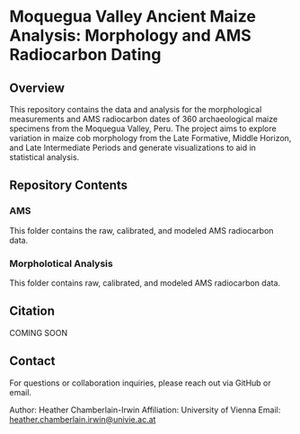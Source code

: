 # Moquegua Valley Ancient Maize Analysis: Morphology and AMS Radiocarbon Dating

## Overview

This repository contains the data and analysis for the morphological measurements and AMS radiocarbon dates of 360 archaeological maize specimens from the Moquegua Valley, Peru. The project aims to explore variation in maize cob morphology from the Late Formative, Middle Horizon, and Late Intermediate Periods and generate visualizations to aid in statistical analysis.

## Repository Contents

### AMS

This folder contains the raw, calibrated, and modeled AMS radiocarbon data.

### Morpholotical Analysis

This folder contains raw, calibrated, and modeled AMS radiocarbon data.


## Citation

COMING SOON

## Contact

For questions or collaboration inquiries, please reach out via GitHub or email.

Author: Heather Chamberlain-Irwin Affiliation: University of Vienna Email: heather.chamberlain.irwin@univie.ac.at

